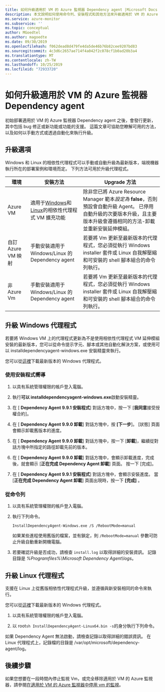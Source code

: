 ```yaml
---
title: 如何升級適用於 VM 的 Azure 監視器 Dependency agent |Microsoft Docs
description: 本文說明如何使用命令列、安裝程式和其他方法來升級適用於 VM 的 Azure 監視器 Dependency agent。
ms.service: azure-monitor
ms.subservice: ''
ms.topic: conceptual
author: MGoedtel
ms.author: magoedte
ms.date: 09/30/2019
ms.openlocfilehash: f062dead8d479fe4da5de46b76b82cee9207bd83
ms.sourcegitcommit: 4c3d6c2657ae714f4a042f2c078cf1b0ad20b3a4
ms.translationtype: MT
ms.contentlocale: zh-TW
ms.lasthandoff: 10/25/2019
ms.locfileid: "72933720"
---
```

# <a name="how-to-upgrade-the-azure-monitor-for-vms-dependency-agent"></a>如何升級適用於 VM 的 Azure 監視器 Dependency agent

初始部署適用於 VM 的 Azure 監視器 Dependency agent 之後，會發行更新，其中包括 bug 修正或新功能或功能的支援。  這篇文章可協助您瞭解可用的方法，以及如何以手動方式或透過自動化來執行升級。

## <a name="upgrade-options"></a>升級選項 

Windows 和 Linux 的相依性代理程式可以手動或自動升級為最新版本，端視機器執行所在的部署案例和環境而定。 下列方法可用於升級代理程式。

|環境 |安裝方法 |Upgrade 方法 |
|------------|--------------------|---------------|
|Azure VM | 適用于[Windows](../../virtual-machines/extensions/agent-dependency-windows.md)和[Linux](../../virtual-machines/extensions/agent-dependency-linux.md)的相依性代理程式 VM 擴充功能 | 除非您已將 Azure Resource Manager 範本*設定為* **false**，否則預設會自動升級 Agent。 已停用自動升級的次要版本升級，且主要版本升級會遵循相同的方法-卸載並重新安裝延伸模組。 |
| 自訂 Azure VM 映射 | 手動安裝適用于 Windows/Linux 的 Dependency agent | 若要將 Vm 更新至最新版本的代理程式，您必須從執行 Windows installer 套件或 Linux 自我解壓縮和可安裝的 shell 腳本組合的命令列執行。|
| 非 Azure Vm | 手動安裝適用于 Windows/Linux 的 Dependency agent | 若要將 Vm 更新至最新版本的代理程式，您必須從執行 Windows installer 套件或 Linux 自我解壓縮和可安裝的 shell 腳本組合的命令列執行。 |

## <a name="upgrade-windows-agent"></a>升級 Windows 代理程式 

若要將 Windows VM 上的代理程式更新為不是使用相依性代理程式 VM 延伸模組安裝的最新版本，您可以從命令提示字元、腳本或其他自動化解決方案，或使用可以 installdependencyagent-windows.exe 安裝精靈來執行。  

您可以從[這裡](https://aka.ms/dependencyagentwindows)下載最新版本的 Windows 代理程式。

### <a name="using-the-setup-wizard"></a>使用安裝程式嚮導

1. 以具有系統管理權限的帳戶登入電腦。

2. 執行**可以 installdependencyagent-windows.exe**啟動安裝精靈。

3. 在 [ **Dependency Agent 9.9.1 安裝程式**] 對話方塊中，按一下 [**我同意**接受授權合約]。

5. 在 [ **Dependency Agent 9.9.0 卸載**] 對話方塊中，按 **[下一步**]。 [狀態] 頁面會顯示卸載舊版本的進度。

6. 在 [ **Dependency Agent 9.9.0 卸載**] 對話方塊中，按一下 [**卸載**]，繼續從對話方塊中所指定的路徑卸載先前的版本。 

7. 在 [ **Dependency Agent 9.9.0 卸載**] 對話方塊中，會顯示卸載進度，完成後，就會顯示 [**正在完成 Dependency Agent 卸載**] 頁面。 按一下 [完成]。

8. 在 [ **Dependency Agent 9.9.1 安裝程式**] 對話方塊中，會顯示安裝進度。 當 [**正在完成 Dependency Agent 卸載**] 頁面出現時，按一下 **[完成]** 。 

### <a name="from-the-command-line"></a>從命令列

1. 以具有系統管理權限的帳戶登入電腦。

2. 執行下列命令。

    ```dos
    InstallDependencyAgent-Windows.exe /S /RebootMode=manual
    ```

    如果某些進程使用舊版的檔案，並有鎖定，則 `/RebootMode=manual` 參數可防止升級自動重新開機電腦。 

3. 若要確認升級是否成功，請檢查 `install.log` 以取得詳細的安裝資訊。 記錄目錄是 *%Programfiles%\Microsoft Dependency Agent\logs*。

## <a name="upgrade-linux-agent"></a>升級 Linux 代理程式 

支援在 Linux 上從舊版相依性代理程式升級，並遵循與新安裝相同的命令來執行。

您可以從[這裡](https://aka.ms/dependencyagentlinux)下載最新版本的 Windows 代理程式。

1. 以具有系統管理權限的帳戶登入電腦。

2. 以 root`sh InstallDependencyAgent-Linux64.bin -s`的身分執行下列命令。 

如果 Dependency Agent 無法啟動，請檢查記錄以取得詳細的錯誤資訊。 在 Linux 代理程式上，記錄檔的目錄是 /var/opt/microsoft/dependency-agent/log。 

## <a name="next-steps"></a>後續步驟

如果您想要在一段時間內停止監視 Vm，或完全移除適用於 VM 的 Azure 監視器，請參閱[在適用於 VM 的 Azure 監視器中停用 vm 的監視](vminsights-optout.md)。